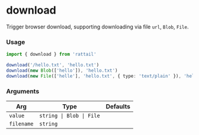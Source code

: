 # download

Trigger browser download, supporting downloading via file `url`, `Blob`, `File`.

### Usage

```ts
import { download } from 'rattail'

download('/hello.txt', 'hello.txt')
download(new Blob(['hello']), 'hello.txt')
download(new File(['helle'], 'hello.txt', { type: 'text/plain' }), 'hello.txt')
```

### Arguments

| Arg        | Type                     | Defaults |
| ---------- | ------------------------ | -------- |
| `value`    | `string \| Blob \| File` |          |
| `filename` | `string`                 |          |
